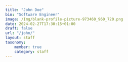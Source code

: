 ```yaml
---
title: "John Doe"
bio: "Software Engineer"
image: /Img/blank-profile-picture-973460_960_720.png
date: 2024-02-27T17:30:15+01:00
draft: false
url: "/john/"
layout: staff
taxonomy: 
    member: true
    category: staff
---
```



